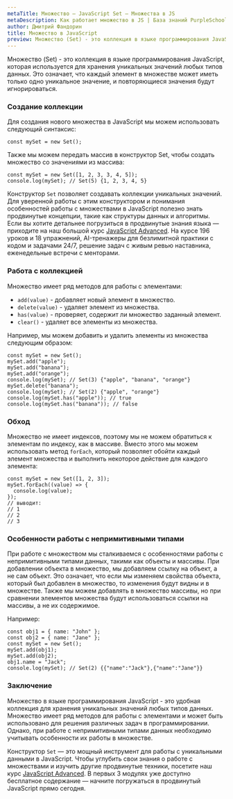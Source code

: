```yaml
---
metaTitle: Множество – JavaScript Set – Множества в JS
metaDescription: Как работает множество в JS | База знаний PurpleSchool
author: Дмитрий Фандорин
title: Множество в JavaScript
preview: Множество (Set) - это коллекция в языке программирования JavaScript, которая используется для хранения уникальных значений любых типов данных...
---
```


Множество (Set) - это коллекция в языке программирования JavaScript, которая используется для хранения уникальных значений любых типов данных. Это означает, что каждый элемент в множестве может иметь только одно уникальное значение, и повторяющиеся значения будут игнорироваться.

### Создание коллекции

Для создания нового множества в JavaScript мы можем использовать следующий синтаксис:
```
const mySet = new Set();
```
Также мы можем передать массив в конструктор Set, чтобы создать множество со значениями из массива:
```
const mySet = new Set([1, 2, 3, 3, 4, 5]);
console.log(mySet); // Set(5) {1, 2, 3, 4, 5}
```

Конструктор `Set` позволяет создавать коллекции уникальных значений. Для уверенной работы с этим конструктором и понимания особенностей работы с множествами в JavaScript полезно знать продвинутые концепции, такие как структуры данных и алгоритмы. Если вы хотите детальнее погрузиться в продвинутые знания языка — приходите на наш большой курс [JavaScript Advanced](https://purpleschool.ru/course/javascript-advanced?utm_source=knowledgebase&utm_medium=text&utm_campaign=kak-rabotaet-konstruktor-set-javascript). На курсе 196 уроков и 18 упражнений, AI-тренажеры для безлимитной практики с кодом и задачами 24/7, решение задач с живым ревью наставника, еженедельные встречи с менторами.

### Работа с коллекцией

Множество имеет ряд методов для работы с элементами:
- `add(value)` - добавляет новый элемент в множество.
- `delete(value)` - удаляет элемент из множества.
- `has(value)` - проверяет, содержит ли множество заданный элемент.
- `clear()` - удаляет все элементы из множества.

Например, мы можем добавить и удалить элементы из множества следующим образом:
```
const mySet = new Set();
mySet.add("apple");
mySet.add("banana");
mySet.add("orange");
console.log(mySet); // Set(3) {"apple", "banana", "orange"}
mySet.delete("banana");
console.log(mySet); // Set(2) {"apple", "orange"}
console.log(mySet.has("apple")); // true
console.log(mySet.has("banana")); // false
```

### Обход

Множество не имеет индексов, поэтому мы не можем обратиться к элементам по индексу, как в массиве. Вместо этого мы можем использовать метод `forEach`, который позволяет обойти каждый элемент множества и выполнить некоторое действие для каждого элемента:
```
const mySet = new Set([1, 2, 3]);
mySet.forEach((value) => {
  console.log(value);
});
// выводит:
// 1
// 2
// 3
```

### Особенности работы с непримитивными типами

При работе с множеством мы сталкиваемся с особенностями работы с непримитивными типами данных, такими как объекты и массивы. При добавлении объекта в множество, мы добавляем ссылку на объект, а не сам объект. Это означает, что если мы изменяем свойства объекта, который был добавлен в множество, то изменения будут видны и в множестве. Также мы можем добавлять в множество массивы, но при сравнении элементов множества будут использоваться ссылки на массивы, а не их содержимое.

Например:
```
const obj1 = { name: "John" };
const obj2 = { name: "Jane" };
const mySet = new Set();
mySet.add(obj1);
mySet.add(obj2);
obj1.name = "Jack";
console.log(mySet); // Set(2) {{"name":"Jack"},{"name":"Jane"}}
```

### Заключение

Множество в языке программирования JavaScript - это удобная коллекция для хранения уникальных значений любых типов данных. Множество имеет ряд методов для работы с элементами и может быть использовано для решения различных задач в программировании. Однако, при работе с непримитивными типами данных необходимо учитывать особенности их работы в множестве.

Конструктор `Set` — это мощный инструмент для работы с уникальными данными в JavaScript. Чтобы углубить свои знания о работе с множествами и изучить другие продвинутые техники, посетите наш курс [JavaScript Advanced](https://purpleschool.ru/course/javascript-advanced?utm_source=knowledgebase&utm_medium=text&utm_campaign=kak-rabotaet-konstruktor-set-javascript). В первых 3 модулях уже доступно бесплатное содержание — начните погружаться в продвинутый JavaScript прямо сегодня.
